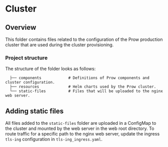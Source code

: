# Cluster

## Overview

This folder contains files related to the configuration of the Prow production cluster that are used during the cluster provisioning.

### Project structure

<!-- Update the folder structure each time you modify it. -->

The structure of the folder looks as follows:

```
  ├── components            # Definitions of Prow components and cluster configuration.
  ├── resources             # Helm charts used by the Prow cluster.
  └── static-files          # Files that will be uploaded to the nginx web server.
```

##  Adding static files
All files added to the `static-files` folder are uploaded in a ConfigMap to the cluster and mounted by the web server in the web root directory. To route traffic for a specific path to the nginx web server, update the ingress `tls-ing` configuration in `tls-ing_ingress.yaml`.
